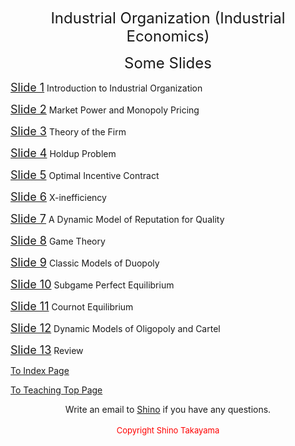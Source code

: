 <p align="center"><span style="font-size: x-large;">Industrial Organization (Industrial Economics) </span></p>
<p align="center"><span style="font-size: x-large;">Some Slides</span></p>
<p><a title="" href="https://shinotakayama.github.io/3400/io1.ppt"><span style="font-size: large;">Slide 1</span></a> Introduction to Industrial Organization</p>
<p><a title="" href="https://shinotakayama.github.io/3400/io2.ppt"><span style="font-size: large;">Slide 2</span></a> Market Power and Monopoly Pricing</p>
<p><a title="" href="https://shinotakayama.github.io/3400/io3.ppt"><span style="font-size: large;">Slide 3</span></a> Theory of the Firm</p>
<p><a title="" href="https://shinotakayama.github.io/3400/io4.ppt"><span style="font-size: large;">Slide 4</span></a> Holdup Problem</p>
<p><a title="" href="https://shinotakayama.github.io/3400/io5.ppt"><span style="font-size: large;">Slide 5</span></a> Optimal Incentive Contract</p>
<p><a title="" href="https://shinotakayama.github.io/3400/io6.ppt"><span style="font-size: large;">Slide 6</span></a> X-inefficiency</p>
<p><a title="" href="https://shinotakayama.github.io/3400/io7.ppt"><span style="font-size: large;">Slide 7</span></a> A Dynamic Model of Reputation for Quality</p>
<p><a title="" href="https://shinotakayama.github.io/3400/io8.ppt"><span style="font-size: large;">Slide 8</span></a> Game Theory</p>
<p><a title="" href="https://shinotakayama.github.io/3400/io9.ppt"><span style="font-size: large;">Slide 9</span></a> Classic Models of Duopoly</p>
<p><a title="" href="https://shinotakayama.github.io/3400/io10.ppt"><span style="font-size: large;">Slide 10</span></a> Subgame Perfect Equilibrium</p>
<p><a title="" href="https://shinotakayama.github.io/3400/io11.ppt"><span style="font-size: large;">Slide 11</span></a> Cournot Equilibrium</p>
<p><a title="" href="https://shinotakayama.github.io/3400/io12.ppt"><span style="font-size: large;">Slide 12</span></a> Dynamic Models of Oligopoly and Cartel</p>
<p><a title="" href="https://shinotakayama.github.io/3400/io13.ppt"><span style="font-size: large;">Slide 13</span></a> Review</p>

<p><a title="" href="http://www.shinotakayama.com">To Index Page</a></p>
<p><a title="" href="https://shinotakayama.github.io/teaching/">To Teaching Top Page</a></p>

<center>Write an email to <a href="mailto:s.takayama1@uq.edu.au">Shino</a> if you have any questions. <br /> <br /><span style="color: #ff0000; font-size: small;">Copyright Shino Takayama </span></center>
